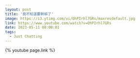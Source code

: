 ```yaml
---
layout: post
title: '我不知道要幹嘛了'
image: https://i3.ytimg.com/vi/OhPIrhl7GRs/maxresdefault.jpg
link: https://www.youtube.com/watch?v=OhPIrhl7GRs
date: 2023-05-11 00:00:01
tags:
  - Just Chatting
---
```


{% youtube page.link %}
